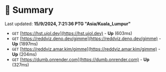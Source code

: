 # 📖 Summary
Last updated: **15/9/2024, 7:21:36 PTG "Asia/Kuala_Lumpur"**

- `GET` [https://hst.ujol.dev](https://hst.ujol.dev) - **Up** (603ms)
- `GET` [https://reddviz.deno.dev/gimme](https://reddviz.deno.dev/gimme) - **Up** (1897ms)
- `GET` [https://reddviz.amar.kim/gimme](https://reddviz.amar.kim/gimme) - **Up** (204ms)
- `GET` [https://dumb.onrender.com](https://dumb.onrender.com) - **Up** (327ms)
